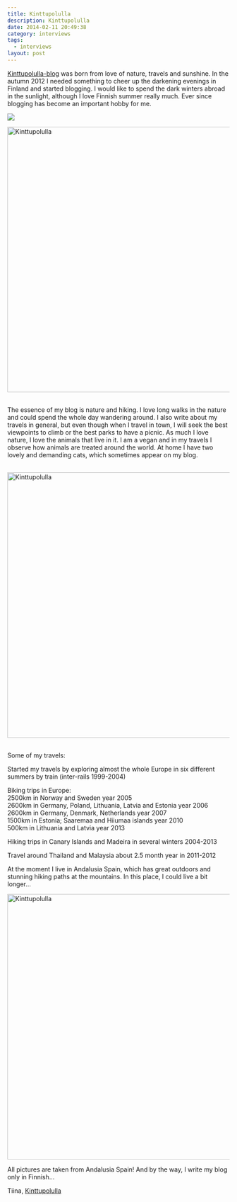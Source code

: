 ```yaml
---
title: Kinttupolulla
description: Kinttupolulla
date: 2014-02-11 20:49:38
category: interviews
tags: 
  - interviews
layout: post
---
```

<a href="http://kinttupolulla.blogspot.com" target="_blank">Kinttupolulla-blog</a> was born from love of nature, travels and sunshine. In the autumn 2012 I needed something to cheer up the darkening evenings in Finland and started blogging. I would like to spend the dark winters abroad in the sunlight, although I love Finnish summer really much. Ever since blogging has become an important hobby for me.

<img src="http://farm8.staticflickr.com/7335/12463347135_b168146bcf_c.jpg">
<!--more--><br>

<a href="http://www.flickr.com/photos/90204224@N07/12463347295/" title="Kinttupolulla"><img src="http://farm8.staticflickr.com/7373/12463347295_74d74689f9_c.jpg" width="800" height="600" alt="Kinttupolulla"></a><br><br>

The essence of my blog is nature and hiking. I love long walks in the nature and could spend the whole day wandering around. I also write about my travels in general, but even though when I travel in town, I will seek the best viewpoints to climb or the best parks to have a picnic. As much I love nature, I love the animals that live in it. I am a vegan and in my travels I observe how animals are treated around the world. At home I have two lovely and demanding cats, which sometimes appear on my blog.<br><br>

<a href="http://www.flickr.com/photos/90204224@N07/12463347955/" title="Kinttupolulla"><img src="http://farm4.staticflickr.com/3762/12463347955_4baeb7afb0_c.jpg" width="800" height="600" alt="Kinttupolulla"></a><br><br>

Some of my travels:

Started my travels by exploring almost the whole Europe in six different summers by train (inter-rails 1999-2004)

Biking trips in Europe:<br>
 2500km in Norway and Sweden year 2005<br>
 2600km in Germany, Poland, Lithuania, Latvia and Estonia year 2006<br>
 2600km in Germany, Denmark, Netherlands year 2007<br>
 1500km in Estonia; Saaremaa and Hiiumaa islands year 2010<br>
 500km in Lithuania and Latvia year 2013<br>

Hiking trips in Canary Islands and Madeira in several winters 2004-2013

Travel around Thailand and Malaysia about 2.5 month year in 2011-2012

At the moment I live in Andalusia Spain, which has great outdoors and stunning hiking paths at the mountains. In this place, I could live a bit longer…

<a href="http://www.flickr.com/photos/90204224@N07/12463352255/" title="Kinttupolulla"><img src="http://farm8.staticflickr.com/7355/12463352255_4881739c29_c.jpg" width="800" height="600" alt="Kinttupolulla"></a>
 
All pictures are taken from Andalusia Spain! And by the way, I write my blog only in Finnish…

Tiina, <a href="http://kinttupolulla.blogspot.com" target="_blank">Kinttupolulla</a>
